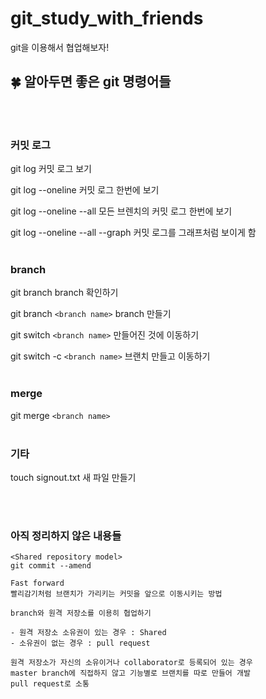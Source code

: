# git_study_with_friends

git을 이용해서 협업해보자!

## 🍀 알아두면 좋은 git 명령어들

</br>
</br>

### 커밋 로그

git log
커밋 로그 보기

git log --oneline
커밋 로그 한번에 보기

git log --oneline --all
모든 브렌치의 커밋 로그 한번에 보기

git log --oneline --all --graph
커밋 로그를 그래프처럼 보이게 함
</br>
</br>

### branch

git branch
branch 확인하기

git branch `<branch name>`
branch 만들기

git switch `<branch name>`
만들어진 것에 이동하기

git switch -c `<branch name>`
브랜치 만들고 이동하기
</br>
</br>

### merge

git merge `<branch name>`
</br>
</br>

### 기타

touch signout.txt
새 파일 만들기

</br>
</br>

### 아직 정리하지 않은 내용들

```
<Shared repository model>
git commit --amend

Fast forward
빨리감기처럼 브랜치가 가리키는 커밋을 앞으로 이동시키는 방법

branch와 원격 저장소를 이용히 협업하기

- 원격 저장소 소유권이 있는 경우 : Shared
- 소유권이 없는 경우 : pull request

원격 저장소가 자신의 소유이거나 collaborator로 등록되어 있는 경우
master branch에 직접하지 않고 기능별로 브랜치를 따로 만들어 개발
pull request로 소통
```
